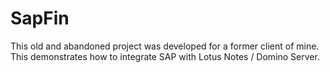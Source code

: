 # SapFin

This old and abandoned project was developed for a former client of mine. This demonstrates how to integrate SAP with Lotus Notes / Domino Server.